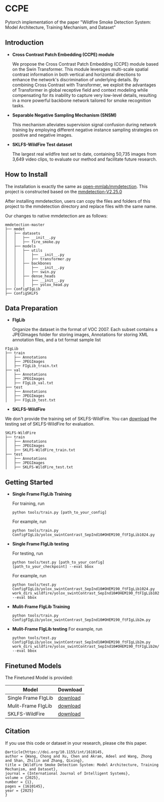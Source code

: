 # CCPE
Pytorch implementation of the paper "Wildfire Smoke Detection System: Model Architecture, Training Mechanism, and Dataset"

## Introduction
- **Cross Contrast Patch Embedding (CCPE) module**

    We propose the Cross Contrast Patch Embedding (CCPE) module based on the Swin Transformer. This module leverages multi-scale spatial contrast information in both vertical and horizontal directions to enhance the network's discrimination of underlying details. By combining Cross Contrast with Transformer, we exploit the advantages of Transformer in global receptive field and context modeling while compensating for its inability to capture very low-level details, resulting in a more powerful backbone network tailored for smoke recognition tasks.

- **Separable Negative Sampling Mechanism (SNSM)**
 
    This mechanism alleviates supervision signal confusion during network training by employing different negative instance sampling strategies on positive and negative images.

- **SKLFS-WildFire Test dataset**
 
     The largest real wildfire test set to date, containing 50,735 images from 3,649 video clips, to evaluate our method and facilitate future research.



## How to Install
The installation is exactly the same as [open-mmlab/mmdetection](https://github.com/open-mmlab/mmdetection). This project is constructed based on the [mmdetection-V2.25.0](https://github.com/open-mmlab/mmdetection/tree/2.x)

After installing mmdetection, users can copy the files and folders of this project to the mmdetection directory and replace files with the same name. 

Our changes to native mmdetection are as follows:
```
mmdetection-master
├── mmdet
│   ├── datasets
│   │   ├── __init__.py
│   │   ├── fire_smoke.py
│   ├── models
│   │   ├── utils
│   │   │   ├── __init__.py
│   │   │   ├── transformer.py
│   │   ├── backbones
│   │   │   ├── __init__.py
│   │   │   ├── swin.py
│   │   ├── dense_heads
│   │   │   ├── __init__.py
│   │   │   ├── yolox_head.py
├── ConfigFIgLib
├── ConfigSKLFS
```

## Data Preparation
- **FIgLib**

  Organize the dataset in the format of VOC 2007. Each subset contains a JPEGImages folder for storing images, Annotations for storing XML annotation files, and a txt format sample list
```
FIgLib
├── train
│   ├── Annotations
│   ├── JPEGImages
│   ├── FIgLib_train.txt
├── val
│   ├── Annotations
│   ├── JPEGImages
│   ├── FIgLib_val.txt
├── test
│   ├── Annotations
│   ├── JPEGImages
│   ├── FIgLib_test.txt
```
- **SKLFS-WildFire**
  
We don't provide the training set of SKLFS-WildFire. You can [download]() the testing set of SKLFS-WildFire for evaluation. 
```
SKLFS-WildFire
├── train
│   ├── Annotations
│   ├── JPEGImages
│   ├── SKLFS-WildFire_train.txt
├── test
│   ├── Annotations
│   ├── JPEGImages
│   ├── SKLFS-WildFire_test.txt
```

## Getting Started
- **Single Frame FIgLib Training**

  For training, run
  ```Shell
  python tools/train.py [path_to_your_config] 
  ```
  For example, run
  ```Shell
  python tools/train.py ConfigFIgLib/yolox_swintContrast_SepInd10#OHEM190_ftFIgLib1024.py
  ```

- **Single Frame FIgLib testing**

  For testing, run
    ```Shell
    python tools/test.py [path_to_your_config]  [path_to_your_checkpoint] --eval bbox
    ```


  For example, run
  ```Shell
  python tools/test.py ConfigFIgLib/yolox_swintContrast_SepInd10#OHEM190_ftFIgLib1024.py work_dirs_wildfire/yolox_swintContrast_SepInd10#OHEM190_ftFIgLib1024/epoch_80.pth   --eval bbox
  ```

- **Mulit-Frame FIgLib Training**

    ```Shell
    python tools/train.py ConfigFIgLib/yolox_swintContrast_SepInd10#OHEM190_ftFIgLib2m.py
    ```

- **Mulit-Frame FIgLib testing**
  For example, run
  ```Shell
  python tools/test.py ConfigFIgLib/yolox_swintContrast_SepInd10#OHEM190_ftFIgLib2m.py work_dirs_wildfire/yolox_swintContrast_SepInd10#OHEM190_ftFIgLib2m/epoch_30.pth   --eval bbox
  ```


## Finetuned Models
The Finetuned Model is provided:

| Model                 | Download     |
|-----------------------|--------------|
| Single Frame FIgLib   |[download](https://rec.ustc.edu.cn/share/dbde0240-5b1b-11f0-83c4-0324303d4d7f)  |
| Mulit-Frame FIgLib    |[download](https://rec.ustc.edu.cn/share/dbde0240-5b1b-11f0-83c4-0324303d4d7f)  |
| SKLFS-WildFire        |[download](https://rec.ustc.edu.cn/share/dbde0240-5b1b-11f0-83c4-0324303d4d7f)  |


## Citation 

If you use this code or dataset in your research, please cite this paper.

```
@article{https://doi.org/10.1155/int/1610145,
author = {Wang, Chong and Xu, Chen and Akram, Adeel and Wang, Zhong and Shan, Zhilin and Zhang, Qixing},
title = {Wildfire Smoke Detection System: Model Architecture, Training Mechanism, and Dataset},
journal = {International Journal of Intelligent Systems},
volume = {2025},
number = {1},
pages = {1610145},
year = {2025}
}
```


